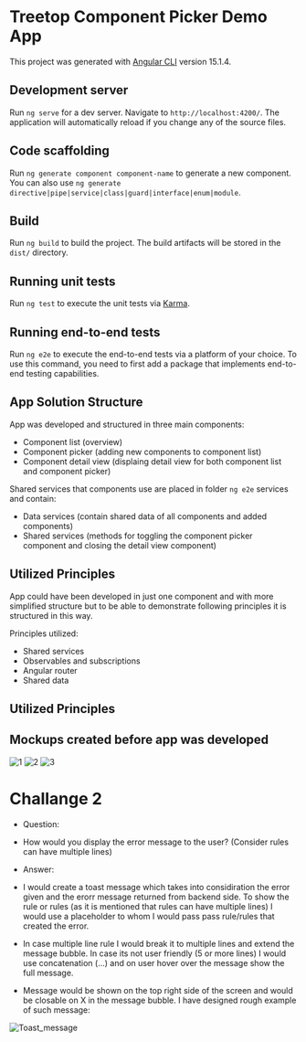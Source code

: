 # Treetop Component Picker Demo App

This project was generated with [Angular CLI](https://github.com/angular/angular-cli) version 15.1.4.

## Development server

Run `ng serve` for a dev server. Navigate to `http://localhost:4200/`. The application will automatically reload if you change any of the source files.

## Code scaffolding

Run `ng generate component component-name` to generate a new component. You can also use `ng generate directive|pipe|service|class|guard|interface|enum|module`.

## Build

Run `ng build` to build the project. The build artifacts will be stored in the `dist/` directory.

## Running unit tests

Run `ng test` to execute the unit tests via [Karma](https://karma-runner.github.io).

## Running end-to-end tests

Run `ng e2e` to execute the end-to-end tests via a platform of your choice. To use this command, you need to first add a package that implements end-to-end testing capabilities.

## App Solution Structure

App was developed and structured in three main components:

- Component list (overview)
- Component picker (adding new components to component list)
- Component detail view (displaing detail view for both component list and component picker)

Shared services that components use are placed in folder `ng e2e` services and contain:

- Data services (contain shared data of all components and added components)
- Shared services (methods for toggling the component picker component and closing the detail view component)

## Utilized Principles

App could have been developed in just one component and with more simplified structure but to be able to demonstrate following principles it is structured in this way.

Principles utilized:

- Shared services
- Observables and subscriptions
- Angular router
- Shared data

## Utilized Principles

## Mockups created before app was developed

![1](https://user-images.githubusercontent.com/16374433/217610382-dcd7b838-5e22-4138-9111-638a472adb7b.png)
![2](https://user-images.githubusercontent.com/16374433/217610399-e69aac38-4aa3-44bf-a66b-5306415eee4a.png)
![3](https://user-images.githubusercontent.com/16374433/217610406-07b23c4c-94fe-45dd-bbba-762534916e05.png)

# Challange 2

- Question: 
- How would you display the error message to the user? (Consider rules can have multiple lines)

- Answer: 

- I would create a toast message which takes into considiration the error given and the erorr message returned from backend side. To show the rule or rules (as it is mentioned that rules can have multiple lines) I would use a placeholder to whom I would pass pass rule/rules that created the error. 

- In case multiple line rule I would break it to multiple lines and extend the message bubble. In case its not user friendly (5 or more lines) I would use concatenation (...) and on user hover over the message show the full message. 

- Message would be shown on the top right side of the screen and would be closable on X in the message bubble. I have designed rough example of such message:

![Toast_message](https://user-images.githubusercontent.com/16374433/217613555-a162252e-bcb3-4a96-ba05-4c9f1aa7a5e1.png)

